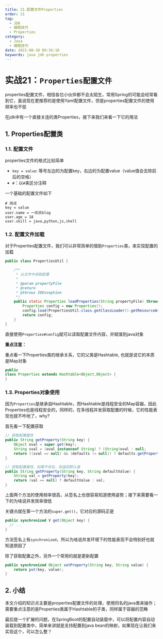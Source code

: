```yaml
---
title: 21.配置文件Properties
order: 21
tag:
  - JDK
  - 编程技巧
  - Properties
category:
  - Java
  - 编程技巧
date: 2021-08-30 09:34:18
keywords: java jdk properties
---
```


# 实战21：**`Properties配置文件`**

properties配置文件，相信各位小伙伴都不会太陌生，常用Spring的可能会经常看到它，虽说现在更推荐的是使用Yaml配置文件，但是properties配置文件的使用频率也不低

在jdk中有一个直接关连的类Properties，接下来我们来看一下它的用法

<!-- more -->

## 1. Properties配置类

### 1.1. 配置文件

properties文件的格式比较简单

- `key = value`: 等号左边的为配置key，右边的为配置value（value值会去除前后的空格）
- `#`：以`#`来区分注释


一个基础的配置文件如下

```
# 测试
key = value
user.name = 一灰灰blog
user.age = 18
user.skill = java,python,js,shell
```

### 1.2. 配置文件加载

对于Properties配置文件，我们可以非常简单的借助`Properties`类，来实现配置的加载

```java
public class PropertiesUtil {

    /**
     * 从文件中读取配置
     *
     * @param propertyFile
     * @return
     * @throws IOException
     */
    public static Properties loadProperties(String propertyFile) throws IOException {
        Properties config = new Properties();
        config.load(PropertiesUtil.class.getClassLoader().getResourceAsStream(propertyFile));
        return config;
    }
}
```

直接使用`Properties#config`就可以读取配置文件内容，并赋值到java对象

**重点注意：**

重点看一下Properties类的继承关系，它的父类是Hashtable, 也就是说它的本质是Map对象

```java
public
class Properties extends Hashtable<Object,Object> {
}
```

### 1.3. Properties对象使用

因为`Properties`是继承自Hashtable，而Hashtable是线程安全的Map容器，因此Properties也是线程安全的，同样的，在多线程并发获取配置的时候，它的性能表现也就不咋地了，why? 

首先看一下配置获取

```java
// 获取配置属性
public String getProperty(String key) {
    Object oval = super.get(key);
    String sval = (oval instanceof String) ? (String)oval : null;
    return ((sval == null) && (defaults != null)) ? defaults.getProperty(key) : sval;
}

// 获取配置属性，如果不存在，则返回默认值
public String getProperty(String key, String defaultValue) {
    String val = getProperty(key);
    return (val == null) ? defaultValue : val;
}
```

上面两个方法的使用频率很高，从签名上也很容易知道使用姿势；接下来需要看一下的为啥说并发效率很低

关键点就在第一个方法的`super.get()`，它对应的源码正是

```java
public synchronized V get(Object key) {
  // ...
}
```

方法签名上有`synchronized`，所以为啥说并发环境下的性能表现不会特别好也就知道原因了


除了获取配置之外，另外一个常用的就是更新配置

```java
public synchronized Object setProperty(String key, String value) {
    return put(key, value);
}
```

## 2. 小结

本文介绍的知识点主要是properties配置文件的处理，使用同名的java类来操作；需要重点注意的是Properties类属于Hashtable的子类，同样属于容器的范畴

最后提一个扩展的问题，在SpringBoot的配置自动装载中，可以将配置内容自动装载到配置类中，简单来讲就是支持配置到java bean的映射，如果现在让我们来实现这个，可以怎么整？
